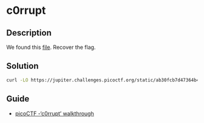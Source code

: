 # c0rrupt

## Description

We found this [file](https://jupiter.challenges.picoctf.org/static/ab30fcb7d47364b4190a7d3d40edb551/mystery). Recover the flag.

## Solution

```sh
curl -LO https://jupiter.challenges.picoctf.org/static/ab30fcb7d47364b4190a7d3d40edb551/mystery
```

## Guide

- [picoCTF -‘c0rrupt’ walkthrough](https://medium.com/@mohammedsbihi11/picoctf-c0rrupt-walkthrough-9b40ac5b1ccc)
